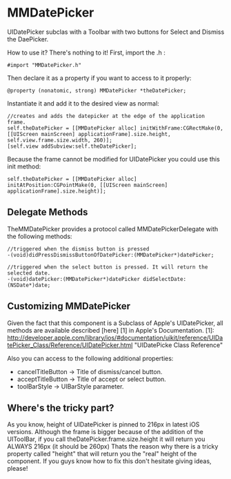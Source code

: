 MMDatePicker
============

UIDatePicker subclas with a Toolbar with two buttons for Select and Dismiss the DaePicker.

How to use it? There's nothing to it! First, import the .h :

    #import "MMDatePicker.h"

Then declare it as a property if you want to access to it properly:

    @property (nonatomic, strong) MMDatePicker *theDatePicker;

Instantiate it and add it to the desired view as normal:

    //creates and adds the datepicker at the edge of the application frame.
    self.theDatePicker = [[MMDatePicker alloc] initWithFrame:CGRectMake(0, [[UIScreen mainScreen] applicationFrame].size.height, self.view.frame.size.width, 260)];
    [self.view addSubview:self.theDatePicker];
    


Because the frame cannot be modified for UIDatePicker you could use this init method:

    self.theDatePicker = [[MMDatePicker alloc] initAtPosition:CGPointMake(0, [[UIScreen mainScreen] applicationFrame].size.height)];
    
   
Delegate Methods
------------

TheMMDatePicker provides a protocol called MMDatePickerDelegate with the following methods:

    //triggered when the dismiss button is pressed
    -(void)didPressDismissButtonOfDatePicker:(MMDatePicker*)datePicker;
    
    //triggered when the select button is pressed. It will return the selected date.
    -(void)datePicker:(MMDatePicker*)datePicker didSelectDate:(NSDate*)date;
    
   
Customizing MMDatePicker
------------

Given the fact that this component is a Subclass of Apple's UIDatePicker, all methods are available described [here] [1] in Apple's Documentation.
[1]: http://developer.apple.com/library/ios/#documentation/uikit/reference/UIDatePicker_Class/Reference/UIDatePicker.html        "UIDatePicke Class Reference"



Also you can access to the following additional properties:

* cancelTitleButton -> Title of dismiss/cancel button.
* acceptTitleButton -> Title of accept or select button.
* toolBarStyle -> UIBarStyle parameter.
 



Where's the tricky part?
------------

As you know, height of UIDatePicker is pinned to 216px in latest iOS versions. 
Although the frame is bigger because of the addition of the UIToolBar, if you call theDatePicker.frame.size.height it will return you ALWAYS 216px (it should be 260px)
Thats the reason why there is a tricky property called "height" that will return you the "real" height of the component. If you guys know how to fix this don't hesitate giving ideas, please!





    
